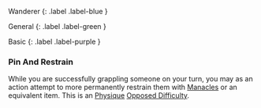
Wanderer
{: .label .label-blue }

General
{: .label .label-green }

Basic
{: .label .label-purple }
### Pin And Restrain

While you are successfully grappling someone on your turn, you may as an action attempt to more permanently restrain them with [Manacles](Example-Gear#Manacles) or an equivalent item. This is an [Physique](Core/Strength#Physique) [Opposed Difficulty](Core/Skills#Opposed%20Difficulty).